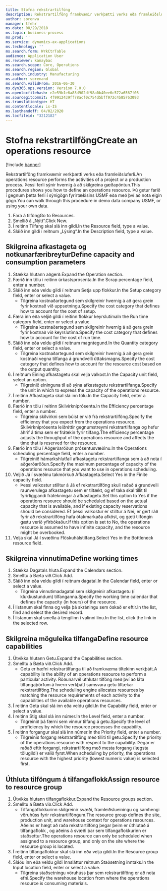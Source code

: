 ```yaml
---
title: Stofna rekstrartilföng
description: Rekstrartilföng framkvæmir verkþætti verks eða framleiðsluferli.
author: sorenva
manager: tfehr
ms.date: 08/29/2018
ms.topic: business-process
ms.prod: ''
ms.service: dynamics-ax-applications
ms.technology: ''
ms.search.form: WrkCtrTable
audience: Application User
ms.reviewer: kamaybac
ms.search.scope: Core, Operations
ms.search.region: Global
ms.search.industry: Manufacturing
ms.author: sorenand
ms.search.validFrom: 2016-06-30
ms.dyn365.ops.version: Version 7.0.0
ms.openlocfilehash: e2e59b1e6a83d902df98a0b40ee6c572a6567f05
ms.sourcegitcommit: 4f9912439ff78acf0c754d5bff972c4b85763093
ms.translationtype: HT
ms.contentlocale: is-IS
ms.lasthandoff: 04/02/2020
ms.locfileid: "3212182"
---
```

# <a name="create-an-operations-resource"></a><span data-ttu-id="3b4d7-103">Stofna rekstrartilföng</span><span class="sxs-lookup"><span data-stu-id="3b4d7-103">Create an operations resource</span></span>

[!include [banner](../../includes/banner.md)]

<span data-ttu-id="3b4d7-104">Rekstrartilföng framkvæmir verkþætti verks eða framleiðsluferli.</span><span class="sxs-lookup"><span data-stu-id="3b4d7-104">An operations resource performs the activities of a project or a production process.</span></span> <span data-ttu-id="3b4d7-105">Þessi ferli sýnir hvernig á að skilgreina gæðapöntun.</span><span class="sxs-lookup"><span data-stu-id="3b4d7-105">This procedures shows you how to define an operations resource.</span></span> <span data-ttu-id="3b4d7-106">Þú getur farið í gegnum þetta ferli í sýnigögn fyrirtækisins USMF eða með því að nota eigin gögn.</span><span class="sxs-lookup"><span data-stu-id="3b4d7-106">You can walk through this procedure in demo data company USMF, or using your own data.</span></span>

1. <span data-ttu-id="3b4d7-107">Fara á tilföng</span><span class="sxs-lookup"><span data-stu-id="3b4d7-107">Go to Resources.</span></span>
2. <span data-ttu-id="3b4d7-108">Smellið á „Nýtt“.</span><span class="sxs-lookup"><span data-stu-id="3b4d7-108">Click New.</span></span>
3. <span data-ttu-id="3b4d7-109">Í reitinn Tilfang skal slá inn gildi.</span><span class="sxs-lookup"><span data-stu-id="3b4d7-109">In the Resource field, type a value.</span></span>
4. <span data-ttu-id="3b4d7-110">Sláið inn gildi í reitnum „Lýsing“.</span><span class="sxs-lookup"><span data-stu-id="3b4d7-110">In the Description field, type a value.</span></span>

## <a name="define-capacity-and-consumption-parameters"></a><span data-ttu-id="3b4d7-111">Skilgreina afkastageta og notkunarfæribreytur</span><span class="sxs-lookup"><span data-stu-id="3b4d7-111">Define capacity and consumption parameters</span></span>
1. <span data-ttu-id="3b4d7-112">Stækka hlutann aðgerð.</span><span class="sxs-lookup"><span data-stu-id="3b4d7-112">Expand the Operation section.</span></span>
2. <span data-ttu-id="3b4d7-113">Færið inn tölu í reitinn úrkastsprósenta.</span><span class="sxs-lookup"><span data-stu-id="3b4d7-113">In the Scrap percentage field, enter a number.</span></span>
3. <span data-ttu-id="3b4d7-114">Sláið inn eða veldu gildi í reitnum Setja upp flokkur.</span><span class="sxs-lookup"><span data-stu-id="3b4d7-114">In the Setup category field, enter or select a value.</span></span>
    * <span data-ttu-id="3b4d7-115">Tilgreina kostnaðartegund sem skilgreinir hvernig á að gera grein fyrir kostnað við uppsetningu.</span><span class="sxs-lookup"><span data-stu-id="3b4d7-115">Specify the cost category that defines how to account for the cost of setup.</span></span>  
4. <span data-ttu-id="3b4d7-116">Færa inn eða veljið gildi í reitinn flokkur keyrslutíma</span><span class="sxs-lookup"><span data-stu-id="3b4d7-116">In the Run time category field, enter or select a value.</span></span>
    * <span data-ttu-id="3b4d7-117">Tilgreina kostnaðartegund sem skilgreinir hvernig á að gera grein fyrir kostnað við keyrslutíma.</span><span class="sxs-lookup"><span data-stu-id="3b4d7-117">Specify the cost category that defines how to account for the cost of run time.</span></span>  
5. <span data-ttu-id="3b4d7-118">Sláið inn eða veldu gildi í reitnum magntegund.</span><span class="sxs-lookup"><span data-stu-id="3b4d7-118">In the Quantity category field, enter or select a value.</span></span>
    * <span data-ttu-id="3b4d7-119">Tilgreina kostnaðartegund sem skilgreinir hvernig á að gera grein kostnaði vegna tilfanga á grundvelli úttaksmagns.</span><span class="sxs-lookup"><span data-stu-id="3b4d7-119">Specify the cost category that defines how to account for the resource cost based on the output quantity.</span></span>  
6. <span data-ttu-id="3b4d7-120">Í reitnum Eining afkastagetu skal velja valkost.</span><span class="sxs-lookup"><span data-stu-id="3b4d7-120">In the Capacity unit field, select an option.</span></span>
    * <span data-ttu-id="3b4d7-121">Tilgreinið eininguna til að sýna afkastagetu rekstrartilfanga.</span><span class="sxs-lookup"><span data-stu-id="3b4d7-121">Specify the unit in which to express the capacity of the operations resource.</span></span>  
7. <span data-ttu-id="3b4d7-122">Í reitinn Afkastageta skal slá inn tölu.</span><span class="sxs-lookup"><span data-stu-id="3b4d7-122">In the Capacity field, enter a number.</span></span>
8. <span data-ttu-id="3b4d7-123">Færið inn tölu í reitinn Skilvirkniprósenta.</span><span class="sxs-lookup"><span data-stu-id="3b4d7-123">In the Efficiency percentage field, enter a number.</span></span>
    * <span data-ttu-id="3b4d7-124">Tilgreina skilvirkni sem búist er við frá rekstrartilföng.</span><span class="sxs-lookup"><span data-stu-id="3b4d7-124">Specify the efficiency that you expect from the operations resource.</span></span> <span data-ttu-id="3b4d7-125">Skilvirkniprósenta leiðréttir gegnumstreymi rekstrartilfanga og hefur áhrif á tíma sem er frátekin fyrir tilfang.</span><span class="sxs-lookup"><span data-stu-id="3b4d7-125">The efficiency percentage adjusts the throughput of the operations resource and affects the time that is reserved for the resource.</span></span>  
9. <span data-ttu-id="3b4d7-126">Færið inn tölu í Aðgerðaröðun prósentusvæðinu.</span><span class="sxs-lookup"><span data-stu-id="3b4d7-126">In the Operations scheduling percentage field, enter a number.</span></span>
    * <span data-ttu-id="3b4d7-127">Tilgreinið hámarkshlutfall afkastagetu rekstrartilfanga sem á að nota í aðgerðaröðun.</span><span class="sxs-lookup"><span data-stu-id="3b4d7-127">Specify the maximum percentage of capacity of the operations resource that you want to use in operations scheduling.</span></span>  
10. <span data-ttu-id="3b4d7-128">Veljið Já í svæðinu takmörkuð Afkastageta.</span><span class="sxs-lookup"><span data-stu-id="3b4d7-128">Select Yes in the Finite capacity field.</span></span>
    * <span data-ttu-id="3b4d7-129">Þessi valkostur stilltur á Já ef rekstrartilföng skuli raðað á grundvelli raunverulega afkastagetu sem er tiltækt, og ef taka skal tillit til fyrirliggjandi frátekningar á afkastagetu.</span><span class="sxs-lookup"><span data-stu-id="3b4d7-129">Set this option to Yes if the operations resource should be scheduled based on the actual capacity that is available, and if existing capacity reservations should be considered.</span></span> <span data-ttu-id="3b4d7-130">Ef þessi valkostur er stilltur á Nei, er gert ráð fyrir að rekstrartilföng hafa ótakmarkaða afköst, og gæti tilföngin gætu verið yfirbókaður.</span><span class="sxs-lookup"><span data-stu-id="3b4d7-130">If this option is set to No, the operations resource is assumed to have infinite capacity, and the resource might be overbooked.</span></span>  
11. <span data-ttu-id="3b4d7-131">Velja skal Já í svæðinu Flöskuhálstilfang.</span><span class="sxs-lookup"><span data-stu-id="3b4d7-131">Select Yes in the Bottleneck resource field.</span></span>

## <a name="define-working-times"></a><span data-ttu-id="3b4d7-132">Skilgreina vinnutíma</span><span class="sxs-lookup"><span data-stu-id="3b4d7-132">Define working times</span></span>
1. <span data-ttu-id="3b4d7-133">Stækka Dagatals hluta.</span><span class="sxs-lookup"><span data-stu-id="3b4d7-133">Expand the Calendars section.</span></span>
2. <span data-ttu-id="3b4d7-134">Smelltu á Bæta við.</span><span class="sxs-lookup"><span data-stu-id="3b4d7-134">Click Add.</span></span>
3. <span data-ttu-id="3b4d7-135">Sláið inn eða veldu gildi í reitnum dagatal.</span><span class="sxs-lookup"><span data-stu-id="3b4d7-135">In the Calendar field, enter or select a value.</span></span>
    * <span data-ttu-id="3b4d7-136">Tilgreina vinnutímadagatal sem skilgreinir afkastagetu (í klukkustundum) tilfanganna.</span><span class="sxs-lookup"><span data-stu-id="3b4d7-136">Specify the working time calendar that defines the capacity (in hours) of the resource.</span></span>  
4. <span data-ttu-id="3b4d7-137">Í listanum skal finna og velja þá skráningu sem óskað er eftir.</span><span class="sxs-lookup"><span data-stu-id="3b4d7-137">In the list, find and select the desired record.</span></span>
5. <span data-ttu-id="3b4d7-138">Í listanum skal smella á tengilinn í valinni línu.</span><span class="sxs-lookup"><span data-stu-id="3b4d7-138">In the list, click the link in the selected row.</span></span>

## <a name="define-resource-capabilities"></a><span data-ttu-id="3b4d7-139">Skilgreina möguleika tilfanga</span><span class="sxs-lookup"><span data-stu-id="3b4d7-139">Define resource capabilities</span></span>
1. <span data-ttu-id="3b4d7-140">Útvíkka hlutann Getu.</span><span class="sxs-lookup"><span data-stu-id="3b4d7-140">Expand the Capabilities section.</span></span>
2. <span data-ttu-id="3b4d7-141">Smelltu á Bæta við.</span><span class="sxs-lookup"><span data-stu-id="3b4d7-141">Click Add.</span></span>
    * <span data-ttu-id="3b4d7-142">Geta er hæfni rekstrartilfanga til að framkvæma tiltekinn verkþátt.</span><span class="sxs-lookup"><span data-stu-id="3b4d7-142">A capability is the ability of an operations resource to perform a particular activity.</span></span> <span data-ttu-id="3b4d7-143">Röðunarvél úthlutar tilföng með því að láta tilfangaþörfum á hvern verkþátt samsvara getu tiltækar rekstrartilföng.</span><span class="sxs-lookup"><span data-stu-id="3b4d7-143">The scheduling engine allocates resources by matching the resource requirements of each activity to the capabilities of the available operations resources.</span></span>  
3. <span data-ttu-id="3b4d7-144">Í reitinn Geta skal slá inn eða veldu gildi.</span><span class="sxs-lookup"><span data-stu-id="3b4d7-144">In the Capability field, enter or select a value.</span></span>
4. <span data-ttu-id="3b4d7-145">Í reitinn Stig skal slá inn númer.</span><span class="sxs-lookup"><span data-stu-id="3b4d7-145">In the Level field, enter a number.</span></span>
    * <span data-ttu-id="3b4d7-146">Tilgreinið þá færni sem vinnur tilfang á getu.</span><span class="sxs-lookup"><span data-stu-id="3b4d7-146">Specify the level of proficiency by which the resource processes the capability.</span></span>  
5. <span data-ttu-id="3b4d7-147">Í reitinn forgangur skal slá inn númer.</span><span class="sxs-lookup"><span data-stu-id="3b4d7-147">In the Priority field, enter a number.</span></span>
    * <span data-ttu-id="3b4d7-148">Tilgreinið forgang rekstrartilföng með tilliti til getu.</span><span class="sxs-lookup"><span data-stu-id="3b4d7-148">Specify the priority of the operations resource with respect to the capability.</span></span> <span data-ttu-id="3b4d7-149">Þegar er raðað eftir forgangi, rekstrartilföng með mesta forgang (lægsta tölugildi) er valið fyrst.</span><span class="sxs-lookup"><span data-stu-id="3b4d7-149">When scheduling by priority, the operations resource with the highest priority (lowest numeric value) is selected first.</span></span>  

## <a name="assign-resource-to-resource-group"></a><span data-ttu-id="3b4d7-150">Úthluta tilföngum á tilfangaflokk</span><span class="sxs-lookup"><span data-stu-id="3b4d7-150">Assign resource to resource group</span></span>
1. <span data-ttu-id="3b4d7-151">Útvíkka hlutann tilfangaflokkur.</span><span class="sxs-lookup"><span data-stu-id="3b4d7-151">Expand the Resource groups section.</span></span>
2. <span data-ttu-id="3b4d7-152">Smelltu á Bæta við.</span><span class="sxs-lookup"><span data-stu-id="3b4d7-152">Click Add.</span></span>
    * <span data-ttu-id="3b4d7-153">Tilfangaflokkurinn skilgreinir svæði, framleiðslueiningu og samhengi vöruhúss fyrir rekstrartilföngum.</span><span class="sxs-lookup"><span data-stu-id="3b4d7-153">The resource group defines the site, production unit, and warehouse context for operations resources.</span></span> <span data-ttu-id="3b4d7-154">Aðeins er hægt að raða rekstrartilföng þegar þeim er úthlutað á tilfangaflokk , og aðeins á svæði þar sem tilfangaflokkurinn er staðsettur.</span><span class="sxs-lookup"><span data-stu-id="3b4d7-154">The operations resource can only be scheduled when assigned to a resource group, and only on the site where the resource group is located.</span></span>  
3. <span data-ttu-id="3b4d7-155">Í reitinn tilfangaflokkur skal slá inn eða velja gildi.</span><span class="sxs-lookup"><span data-stu-id="3b4d7-155">In the Resource group field, enter or select a value.</span></span>
4. <span data-ttu-id="3b4d7-156">Sláðu inn eða veldu gildi Innsláttur reitnum Staðsetning inntaks.</span><span class="sxs-lookup"><span data-stu-id="3b4d7-156">In the Input location field, enter or select a value.</span></span>
    * <span data-ttu-id="3b4d7-157">Tilgreina staðsetningu vöruhúss þar sem rekstrartilföng er að nota efni.</span><span class="sxs-lookup"><span data-stu-id="3b4d7-157">Specify the warehouse location from where the operations resource is consuming materials.</span></span>  

